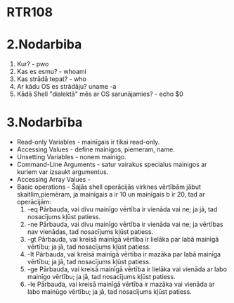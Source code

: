 # RTR108



# 2.Nodarbiba
1. Kur? - pwo
2. Kas es esmu? - whoami
3. Kas strādā tepat? - who
4. Ar kādu OS es strādāju?  uname -a
5. Kādā Shell "dialektā" mēs ar OS sarunājamies? - echo $0



# 3.Nodarbība
* Read-only Variables - mainīgais ir tikai read-only.
* Accessing Values - define mainigos, piemeram, name.
* Unsetting Variables - nonem mainigo.
* Command-Line Arguments - satur vairakus specialus mainigos ar kuriem var izsaukt argumentus.
* Accessing Array Values - 
* Basic operations - Šajās shell operācijās virknes vērtībām jābut skaitlim,piemēram, ja mainīgais a ir 10 un mainīgais b ir 20, tad ar operācijām:
   1. -eq Pārbauda, vai divu mainīgo vērtība ir vienāda vai ne; ja jā, tad nosacījums kļūst patiess.
   2. -ne Pārbauda, vai divu mainīgo vērtība ir vienāda vai ne; ja vērtības nav vienādas, tad nosacījums kļūst patiess.
   3. -gt Pārbauda, vai kreisā mainīgā vērtība ir lielāka par labā mainīgā vērtību; ja jā, tad nosacījums kļūst patiess.
   4. -lt Pārbauda, vai kreisā mainīgā vērtība ir mazāka par labā mainīga vērtību; ja jā, tad nosacījums kļūst patiess.
   5. -ge Pārbauda, vai kreisā mainīgā vērtība ir lielāka vai vienāda ar labo mainīgo vērtību; ja jā, tad nosacījums kļūst patiess.
   6. -le Pārbauda, vai kreisā mainīgā vērtība ir mazāka vai vienāda ar labo mainūgo vērtību; ja jā, tad nosacījums kļūst patiess.

